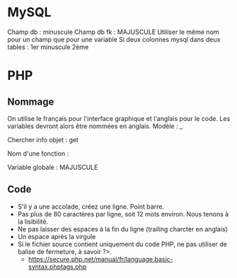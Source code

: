 # MySQL
Champ db : minuscule
Champ db fk : MAJUSCULE
Utiliser le même nom pour un champ que pour une variable
Si deux colonnes mysql dans deux tables : 1er minuscule 2ème 

# PHP
## Nommage
On utilise le français pour l'interface graphique et l'anglais pour le code.
Les variables devront alors être nommées en anglais.
Modèle : _

Chercher info objet : get<nom>

Nom d'une fonction : 

Variable globale : MAJUSCULE

## Code
 - S'il y a une accolade, créez une ligne. Point barre.
 - Pas plus de 80 caractères par ligne, soit 12 mots environ. Nous tenons à la lisibilité.
 - Ne pas laisser des espaces à la fin du ligne (trailing charcter en anglais)
 - Un espace après la virgule
 - Si le fichier source contient uniquement du code PHP, ne pas utiliser de balise de fermeture, à savoir ?>.
   - https://secure.php.net/manual/fr/language.basic-syntax.phptags.php
